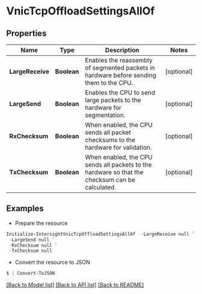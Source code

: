 # VnicTcpOffloadSettingsAllOf
## Properties

Name | Type | Description | Notes
------------ | ------------- | ------------- | -------------
**LargeReceive** | **Boolean** | Enables the reassembly of segmented packets in hardware before sending them to the CPU. | [optional] 
**LargeSend** | **Boolean** | Enables the CPU to send large packets to the hardware for segmentation. | [optional] 
**RxChecksum** | **Boolean** | When enabled, the CPU sends all packet checksums to the hardware for validation. | [optional] 
**TxChecksum** | **Boolean** | When enabled, the CPU sends all packets to the hardware so that the checksum can be calculated. | [optional] 

## Examples

- Prepare the resource
```powershell
Initialize-IntersightVnicTcpOffloadSettingsAllOf  -LargeReceive null `
 -LargeSend null `
 -RxChecksum null `
 -TxChecksum null
```

- Convert the resource to JSON
```powershell
$ | Convert-ToJSON
```

[[Back to Model list]](../README.md#documentation-for-models) [[Back to API list]](../README.md#documentation-for-api-endpoints) [[Back to README]](../README.md)

